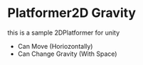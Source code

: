 # Platformer2D Gravity
 this is a sample 2DPlatformer for unity
 - Can Move (Horiozontally)
 - Can Change Gravity (With Space)
